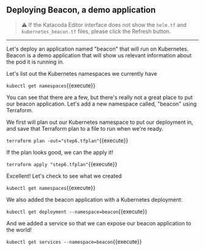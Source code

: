 ## Deploying Beacon, a demo application

> ⚠️ If the Katacoda Editor interface does not show the `helm.tf` and `kubernetes_beacon.tf` files, please click the <i class="fa fa-sync"></i> Refresh button.

---

Let's deploy an application named "beacon" that will run on Kubernetes. Beacon is a demo application that will show us relevant information about the pod it is running in.

Let's list out the Kubernetes namespaces we currently have

`kubectl get namespaces`{{execute}}

You can see that there are a few, but there's really not a great place to put our beacon application. Let's add a new namespace called, "beacon" using Terraform.

We first will plan out our Kubernetes namespace to put our deployment in, and save that Terraform plan to a file to run when we're ready.

`terraform plan -out="step6.tfplan"`{{execute}}

If the plan looks good, we can the apply it!

`terraform apply "step6.tfplan"`{{execute}}

Excellent! Let's check to see what we created

`kubectl get namespaces`{{execute}}

We also added the beacon application with a Kubernetes deployment:

`kubectl get deployment --namespace=beacon`{{execute}}

And we added a service so that we can expose our beacon application to the world!

`kubectl get services --namespace=beacon`{{execute}}
